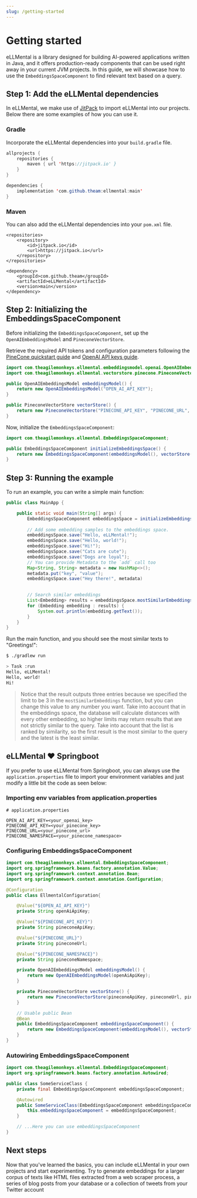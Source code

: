 ```yaml
---
slug: /getting-started
---
```

# Getting started

eLLMental is a library designed for building AI-powered applications written in Java, and it offers production-ready components that can be used right away in your current JVM projects. In this guide, we will showcase how to use the `EmbeddingsSpaceComponent` to find relevant text based on a query.

## Step 1: Add the eLLMental dependencies

In eLLMental, we make use of [JitPack](https://jitpack.io) to import eLLMental into our projects. Below there are some examples of how you can use it.

### Gradle

Incorporate the eLLMental dependencies into your `build.gradle` file.

```java
allprojects {
    repositories {
        maven { url 'https://jitpack.io' }
    }
}

dependencies {
    implementation 'com.github.theam:ellmental:main'
}
```

### Maven

You can also add the eLLMental dependencies into your `pom.xml` file.

```maven
<repositories>
    <repository>
	    <id>jitpack.io</id>
		<url>https://jitpack.io</url>
	</repository>
</repositories>

<dependency>
	<groupId>com.github.theam</groupId>
    <artifactId>eLLMental</artifactId>
    <version>main</version>
</dependency>
```



## Step 2: Initializing the EmbeddingsSpaceComponent

Before initializing the `EmbeddingsSpaceComponent`, set up the `OpenAIEmbeddingsModel` and `PineconeVectorStore`.

Retrieve the required API tokens and configuration parameters following the [PineCone quickstart guide](https://docs.pinecone.io/docs/quickstart) and [OpenAI API keys guide](https://platform.openai.com/docs/guides/production-best-practices/api-keys).

```java
import com.theagilemonkeys.ellmental.embeddingsmodel.openai.OpenAIEmbeddingsModel;
import com.theagilemonkeys.ellmental.vectorstore.pinecone.PineconeVectorStore;

public OpenAIEmbeddingsModel embeddingsModel() {
    return new OpenAIEmbeddingsModel("OPEN_AI_API_KEY");
}

public PineconeVectorStore vectorStore() {
    return new PineconeVectorStore("PINECONE_API_KEY", "PINECONE_URL", "PINECONE_NAMESPACE");
}
```

Now, initialize the `EmbeddingsSpaceComponent`:

```java
import com.theagilemonkeys.ellmental.EmbeddingsSpaceComponent;

public EmbeddingsSpaceComponent initializeEmbeddingsSpace() {
    return new EmbeddingsSpaceComponent(embeddingsModel(), vectorStore());
}
```

## Step 3: Running the example

To run an example, you can write a simple main function:

```java
public class MainApp {

    public static void main(String[] args) {
        EmbeddingsSpaceComponent embeddingsSpace = initializeEmbeddingsSpace();
        
        // Add some embedding samples to the embeddings space.
        embeddingsSpace.save("Hello, eLLMental!");
        embeddingsSpace.save("Hello, world!");
        embeddingsSpace.save("Hi!");
        embeddingsSpace.save("Cats are cute");
        embeddingsSpace.save("Dogs are loyal");
        // You can provide Metadata to the `add` call too
        Map<String, String> metadata = new HashMap<>();
        metadata.put("key", "value");
        embeddingsSpace.save("Hey there!", metadata)

        
        // Search similar embeddings
        List<Embedding> results = embeddingsSpace.mostSimilarEmbeddings("Greetings!", 3);
        for (Embedding embedding : results) {
            System.out.println(embedding.getText());
        }
    }
}
```

Run the main function, and you should see the most similar texts to "Greetings!":

```bash
$ ./gradlew run

> Task :run
Hello, eLLMental!
Hello, world!
Hi!
```

> Notice that the result outputs three entries because we specified the limit to be 3 in the `mostSimilarEmbeddings` function, but you can change this value to any number you want. Take into account that in the embeddings space, the database will calculate distances with every other embedding, so higher limits may return results that are not strictly similar to the query. Take into account that the list is ranked by similarity, so the first result is the most similar to the query and the latest is the least similar.

## eLLMental :heart: Springboot

If you prefer to use eLLMental from Springboot, you can always use the `application.properties` file to import your environment variables and just modify a little bit the code as seen below:

### Importing env variables from application.properties

```
# application.properties

OPEN_AI_API_KEY=<your_openai_key>
PINECONE_API_KEY=<your_pinecone_key>
PINECONE_URL=<your_pinecone_url>
PINECONE_NAMESPACE=<your_pinecone_namespace>
```

### Configuring EmbeddingsSpaceComponent

```java
import com.theagilemonkeys.ellmental.EmbeddingsSpaceComponent;
import org.springframework.beans.factory.annotation.Value;
import org.springframework.context.annotation.Bean;
import org.springframework.context.annotation.Configuration;

@Configuration
public class EllmentalConfiguration{

    @Value("${OPEN_AI_API_KEY}")
    private String openAiApiKey;

    @Value("${PINECONE_API_KEY}")
    private String pineconeApiKey;

    @Value("${PINECONE_URL}")
    private String pineconeUrl;

    @Value("${PINECONE_NAMESPACE}")
    private String pineconeNamespace;

    private OpenAIEmbeddingsModel embeddingsModel() {
        return new OpenAIEmbeddingsModel(openAiApiKey);
    }

    private PineconeVectorStore vectorStore() {
        return new PineconeVectorStore(pineconeApiKey, pineconeUrl, pineconeNamespace);
    }

    // Usable public Bean
    @Bean
    public EmbeddingsSpaceComponent embeddingsSpaceComponent() {
        return new EmbeddingsSpaceComponent(embeddingsModel(), vectorStore());
    }
}
```

### Autowiring EmbeddingsSpaceComponent

```java
import com.theagilemonkeys.ellmental.EmbeddingsSpaceComponent;
import org.springframework.beans.factory.annotation.Autowired;

public class SomeServiceClass {
    private final EmbeddingsSpaceComponent embeddingsSpaceComponent;

    @Autowired
    public SomeServiceClass(EmbeddingsSpaceComponent embeddingsSpaceComponent){
        this.embeddingsSpaceComponent = embeddingsSpaceComponent;
    }

    // ...Here you can use embeddingsSpaceComponent
}
```


## Next steps

Now that you've learned the basics, you can include eLLMental in your own projects and start experimenting. Try to generate embeddings for a larger corpus of texts like HTML files extracted from a web scraper process, a series of blog posts from your database or a collection of tweets from your Twitter account
